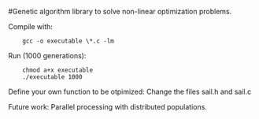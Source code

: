 #Genetic algorithm library to solve non-linear optimization problems.

Compile with:
```
    gcc -o executable \*.c -lm
```

Run (1000 generations):
```
    chmod a+x executable
    ./executable 1000
```

Define your own function to be otpimized:
    Change the files sail.h and sail.c

Future work:
    Parallel processing with distributed populations.

